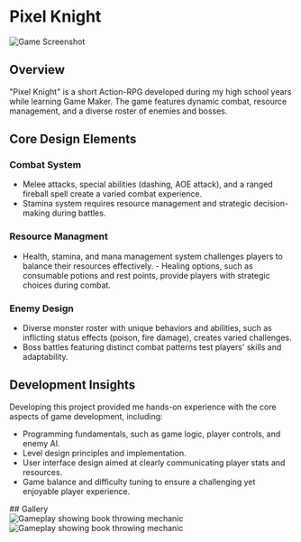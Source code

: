 <div class="page-content">

# Pixel Knight

![Game Screenshot](https://dakillerxd.github.io/portfolio/assets/pixel-knight/main.png)


<div class="project-card">

## Overview

"Pixel Knight" is a short Action-RPG developed during my high school years while learning Game Maker. The game features dynamic combat, resource management, and a diverse roster of enemies and bosses.


</div>
<div class="project-card">
    
## Core Design Elements

### Combat System

- Melee attacks, special abilities (dashing, AOE attack), and a ranged fireball spell create a varied combat experience.
- Stamina system requires resource management and strategic decision-making during battles.


### Resource Managment

- Health, stamina, and mana management system challenges players to balance their resources effectively.
- Healing options, such as consumable potions and rest points, provide players with strategic choices during combat.


### Enemy Design

- Diverse monster roster with unique behaviors and abilities, such as inflicting status effects (poison, fire damage), creates varied challenges.
- Boss battles featuring distinct combat patterns test players' skills and adaptability.


<div class="project-card">
    
## Development Insights

Developing this project provided me hands-on experience with the core aspects of game development, including:

- Programming fundamentals, such as game logic, player controls, and enemy AI.
- Level design principles and implementation.
- User interface design aimed at clearly communicating player stats and resources.
- Game balance and difficulty tuning to ensure a challenging yet enjoyable player experience.

</div>

<div class="project-card">
## Gallery
<div class="image-gallery">
     <img src="https://dakillerxd.github.io/portfolio/assets/school-these-shits/gameplay1.gif" alt="Gameplay showing book throwing mechanic">
    <img src="https://dakillerxd.github.io/portfolio/assets/school-these-shits/gameplay4.gif" alt="Gameplay showing book throwing mechanic">
</div>
</div>
